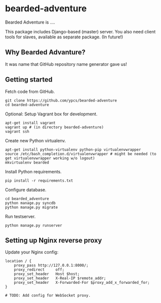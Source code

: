 bearded-adventure
===================================================
Bearded Adventure is ....

This package includes Django-based (master) server. You also need client 
tools for slaves, available as separate package. (In future!)

## Why Bearded Advanture?
It was name that GitHub repository name generator gave us! 


## Getting started

Fetch code from GitHub.

    git clone https://github.com/ypcs/bearded-adventure
    cd bearded-adventure

Optional: Setup Vagrant box for development.

    apt-get install vagrant
    vagrant up # (in directory bearded-adventure)
    vagrant ssh

Create new Python virtualenv.

    apt-get install python-virtualenv python-pip virtualenvwrapper
    source /etc/bash_completion.d/virtualenvwrapper # might be needed (to get virtualenvwrapper working w/o logout)
    mkvirtualenv bearded

Install Python requirements.
    
    pip install -r requirements.txt

Configure database.

    cd bearded_adventure
    python manage.py syncdb
    python manage.py migrate
    
Run testserver.

    python manage.py runserver


## Setting up Nginx reverse proxy
Update your Nginx config:

    location / {
        proxy_pass http://127.0.0.1:8000/;
        proxy_redirect     off;
        proxy_set_header   Host $host;
        proxy_set_header   X-Real-IP $remote_addr;
        proxy_set_header   X-Forwarded-For $proxy_add_x_forwarded_for;
    }
                    
    # TODO: Add config for WebSocket proxy.
